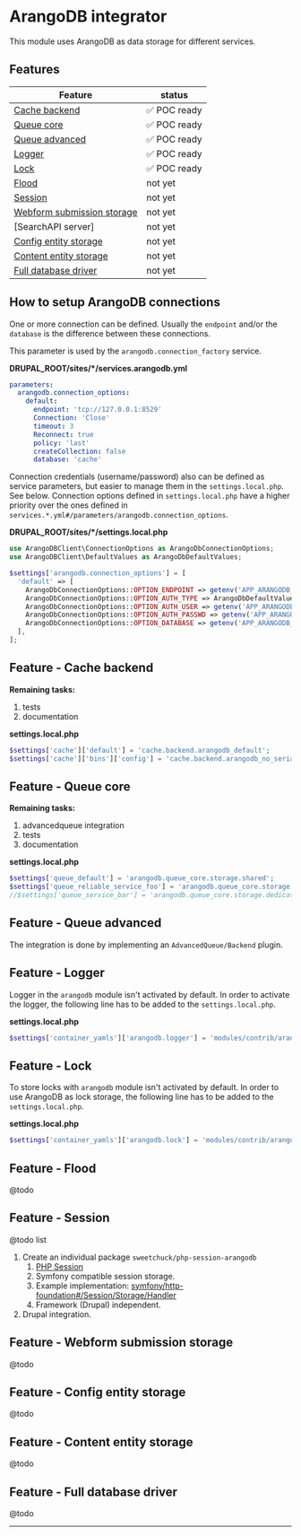 # ArangoDB integrator

This module uses ArangoDB as data storage for different services.


## Features

| Feature                      | status             |
|------------------------------|--------------------|
| [Cache backend]              | &#x2705; POC ready |
| [Queue core]                 | &#x2705; POC ready |
| [Queue advanced]             | &#x2705; POC ready |
| [Logger]                     | &#x2705; POC ready |
| [Lock]                       | &#x2705; POC ready |
| [Flood]                      | not yet            |
| [Session]                    | not yet            |
| [Webform submission storage] | not yet            |
| [SearchAPI server]           | not yet            |
| [Config entity storage]      | not yet            |
| [Content entity storage]     | not yet            |
| [Full database driver]       | not yet            |


## How to setup ArangoDB connections

One or more connection can be defined. Usually the `endpoint` and/or the
`database` is the difference between these connections.

This parameter is used by the `arangodb.connection_factory` service.

**DRUPAL_ROOT/sites/*/services.arangodb.yml**

```yaml
parameters:
  arangodb.connection_options:
    default:
      endpoint: 'tcp://127.0.0.1:8529'
      Connection: 'Close'
      timeout: 3
      Reconnect: true
      policy: 'last'
      createCollection: false
      database: 'cache'
```

Connection credentials (username/password) also can be defined as service parameters,
but easier to manage them in the `settings.local.php`. See below.
Connection options defined in `settings.local.php` have a higher priority over the ones
defined in `services.*.yml#/parameters/arangodb.connection_options`.

**DRUPAL_ROOT/sites/*/settings.local.php**

```php
use ArangoDBClient\ConnectionOptions as ArangoDbConnectionOptions;
use ArangoDBClient\DefaultValues as ArangoDbDefaultValues;

$settings['arangodb.connection_options'] = [
  'default' => [
    ArangoDbConnectionOptions::OPTION_ENDPOINT => getenv('APP_ARANGODB_CONNECTION_DEFAULT_ENDPOINT') ?: 'tcp://127.0.0.1:8529',
    ArangoDbConnectionOptions::OPTION_AUTH_TYPE => ArangoDbDefaultValues::DEFAULT_AUTH_TYPE,
    ArangoDbConnectionOptions::OPTION_AUTH_USER => getenv('APP_ARANGODB_CONNECTION_DEFAULT_USER') ?: getenv('USER'),
    ArangoDbConnectionOptions::OPTION_AUTH_PASSWD => getenv('APP_ARANGODB_CONNECTION_DEFAULT_PASSWD') ?: 'admin',
    ArangoDbConnectionOptions::OPTION_DATABASE => getenv('APP_ARANGODB_CONNECTION_DEFAULT_DATABASE') ?: $databases['default']['default']['database'],
  ],
];
```


## Feature - Cache backend

**Remaining tasks:**

1. tests
2. documentation

**settings.local.php**

```php
$settings['cache']['default'] = 'cache.backend.arangodb_default';
$settings['cache']['bins']['config'] = 'cache.backend.arangodb_no_serializer';
```


## Feature - Queue core

**Remaining tasks:**

1. advancedqueue integration
2. tests
3. documentation

**settings.local.php**

```php
$settings['queue_default'] = 'arangodb.queue_core.storage.shared';
$settings['queue_reliable_service_foo'] = 'arangodb.queue_core.storage.dedicated';
//$settings['queue_service_bar'] = 'arangodb.queue_core.storage.dedicated';
```


## Feature - Queue advanced

The integration is done by implementing an `AdvancedQueue/Backend` plugin.


## Feature - Logger

Logger in the `arangodb` module isn't activated by default.
In order to activate the logger, the following line has to be added to the `settings.local.php`.

**settings.local.php**

```php
$settings['container_yamls']['arangodb.logger'] = 'modules/contrib/arangodb/arangodb.services.logger.yml';
```


## Feature - Lock

To store locks with `arangodb` module isn't activated by default.
In order to use ArangoDB as lock storage, the following line has to be added to the `settings.local.php`.

**settings.local.php**

```php
$settings['container_yamls']['arangodb.lock'] = 'modules/contrib/arangodb/arangodb.services.lock.yml';
```


## Feature - Flood

@todo


## Feature - Session

@todo list

1. Create an individual package `sweetchuck/php-session-arangodb`
   1. [PHP Session](https://www.php.net/manual/en/book.session.php)
   2. Symfony compatible session storage.
   3. Example implementation: [symfony/http-foundation#/Session/Storage/Handler](https://github.com/symfony/http-foundation/tree/6.2/Session/Storage/Handler)
   4. Framework (Drupal) independent.
2. Drupal integration.


## Feature - Webform submission storage

@todo


## Feature - Config entity storage


@todo


## Feature - Content entity storage

@todo


## Feature - Full database driver

@todo


---

[Cache backend]: #feature---cache-backend

[Queue core]: #feature---queue-core

[Queue advanced]: #feature---queue-advanced

[Logger]: #feature---logger

[Lock]: #feature---lock

[Flood]: #feature---flood

[Session]: #feature---session

[Webform submission storage]: #feature---webform-submission-storage

[Config entity storage]: #feature---config-entity-storage

[Content entity storage]: #feature---content-entity-storage

[Full database driver]: #feature---full-database-driver
